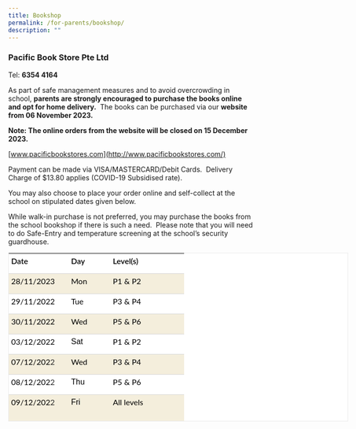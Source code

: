 ```yaml
---
title: Bookshop
permalink: /for-parents/bookshop/
description: ""
---
```

### Pacific Book Store Pte Ltd



Tel:&nbsp;**6354 4164**

As part of safe management measures and to avoid overcrowding in school,&nbsp;**parents are strongly encouraged to purchase the books online and opt for home delivery.**&nbsp; The books can be purchased via our&nbsp;**website from 06 November 2023.**

**Note: The online orders from the website will be closed on 15 December 2023.**

[www.pacificbookstores.com](http://www.pacificbookstores.com/)

Payment can be made via VISA/MASTERCARD/Debit Cards.&nbsp; Delivery Charge of $13.80 applies (COVID-19 Subsidised rate).

You may also choose to place your order online and self-collect at the school on stipulated dates given below.

While walk-in purchase is not preferred, you may purchase the books from the school bookshop if there is such a need.&nbsp; Please note that you will need to do Safe-Entry and temperature screening at the school’s security guardhouse.


<table style="box-sizing: inherit; font-family: Lato, sans-serif; border-collapse: collapse; border-spacing: 0px; width: 690px; color: rgb(72, 72, 72); font-size: 16px; font-style: normal; font-variant-ligatures: normal; font-variant-caps: normal; font-weight: 400; letter-spacing: normal; orphans: 2; text-align: start; text-transform: none; widows: 2; word-spacing: 0px; -webkit-text-stroke-width: 0px; white-space: normal; background-color: rgb(255, 255, 255); text-decoration-thickness: initial; text-decoration-style: initial; text-decoration-color: initial; margin: auto; outline: 0px; padding: 0px; clear: both; border: 1px solid rgb(234, 234, 234); height: 341px;" width="0" class="iveo_table ives_tab_1 ive_eobj_center"><tbody style="box-sizing: inherit; font-family: Lato, sans-serif; margin: 0px; outline: 0px; padding: 0px;" class=""><tr style="box-sizing: inherit; font-family: Lato, sans-serif; margin: 0px; outline: 0px; padding: 0px;" class=""><td style="box-sizing: inherit; font-family: Lato, sans-serif; padding: 5px; text-align: left; vertical-align: top; border-style: solid; border-color: rgb(214, 214, 214); border-image: initial; border-width: 0px 0px 1px; margin: 0px; outline: 0px; background: rgb(255, 255, 255); color: rgb(40, 40, 40); width: 112px;" class="" width="102"><p style="box-sizing: inherit; font-family: &quot;PT Sans&quot;, sans-serif; margin: 0px 0px 10px; padding: 0px; font-size: 16px; line-height: 20px !important; outline: 0px; color: rgb(0, 0, 0);" class=""><b style="box-sizing: inherit; font-family: inherit; font-weight: 600; margin: 0px; outline: 0px; padding: 0px;" class=""><span style="box-sizing: inherit; font-family: Lato, sans-serif; font-style: inherit; font-weight: inherit; margin: 0px; outline: 0px; padding: 0px;" class="">Date</span></b></p></td><td style="box-sizing: inherit; font-family: Lato, sans-serif; padding: 5px; text-align: left; vertical-align: top; border-style: solid; border-color: rgb(214, 214, 214); border-image: initial; border-width: 0px 0px 1px; margin: 0px; outline: 0px; background: rgb(255, 255, 255); color: rgb(40, 40, 40); width: 75px;" class="" width="66"><p style="box-sizing: inherit; font-family: &quot;PT Sans&quot;, sans-serif; margin: 0px 0px 10px; padding: 0px; font-size: 16px; line-height: 20px !important; outline: 0px; color: rgb(0, 0, 0);" class=""><b style="box-sizing: inherit; font-family: inherit; font-weight: 600; margin: 0px; outline: 0px; padding: 0px;" class=""><span style="box-sizing: inherit; font-family: Lato, sans-serif; font-style: inherit; font-weight: inherit; margin: 0px; outline: 0px; padding: 0px;" class="">Day</span></b></p></td><td style="box-sizing: inherit; font-family: Lato, sans-serif; padding: 5px; text-align: left; vertical-align: top; border-style: solid; border-color: rgb(214, 214, 214); border-image: initial; border-width: 0px 0px 1px; margin: 0px; outline: 0px; background: rgb(255, 255, 255); color: rgb(40, 40, 40); width: 140px;" class="" width="132"><p style="box-sizing: inherit; font-family: &quot;PT Sans&quot;, sans-serif; margin: 0px 0px 10px; padding: 0px; font-size: 16px; line-height: 20px !important; outline: 0px; color: rgb(0, 0, 0);" class=""><b style="box-sizing: inherit; font-family: inherit; font-weight: 600; margin: 0px; outline: 0px; padding: 0px;" class=""><span style="box-sizing: inherit; font-family: Lato, sans-serif; font-style: inherit; font-weight: inherit; margin: 0px; outline: 0px; padding: 0px;" class="">Level(s)</span></b></p></td></tr><tr style="box-sizing: inherit; font-family: Lato, sans-serif; margin: 0px; outline: 0px; padding: 0px;" class=""><td style="box-sizing: inherit; font-family: Lato, sans-serif; padding: 5px; text-align: left; vertical-align: top; border-style: solid; border-color: rgb(214, 214, 214); border-image: initial; border-width: 0px 0px 1px; margin: 0px; outline: 0px; background: rgb(244, 238, 220); color: rgb(40, 40, 40);" class="" width="102"><p style="box-sizing: inherit; font-family: &quot;PT Sans&quot;, sans-serif; margin: 0px 0px 10px; padding: 0px; font-size: 16px; line-height: 20px !important; outline: 0px; color: rgb(0, 0, 0);" class=""><span style="box-sizing: inherit; font-family: Lato, sans-serif; font-style: inherit; font-weight: inherit; margin: 0px; outline: 0px; padding: 0px;" class="">28/11/2023</span></p></td><td style="box-sizing: inherit; font-family: Lato, sans-serif; padding: 5px; text-align: left; vertical-align: top; border-style: solid; border-color: rgb(214, 214, 214); border-image: initial; border-width: 0px 0px 1px; margin: 0px; outline: 0px; background: rgb(244, 238, 220); color: rgb(40, 40, 40);" class="" width="66"><p style="box-sizing: inherit; font-family: &quot;PT Sans&quot;, sans-serif; margin: 0px 0px 10px; padding: 0px; font-size: 16px; line-height: 20px !important; outline: 0px; color: rgb(0, 0, 0);" class=""><span style="box-sizing: inherit; font-family: Lato, sans-serif; font-style: inherit; font-weight: inherit; margin: 0px; outline: 0px; padding: 0px;" class="">Mon</span></p></td><td style="box-sizing: inherit; font-family: Lato, sans-serif; padding: 5px; text-align: left; vertical-align: top; border-style: solid; border-color: rgb(214, 214, 214); border-image: initial; border-width: 0px 0px 1px; margin: 0px; outline: 0px; background: rgb(244, 238, 220); color: rgb(40, 40, 40);" class="" width="132"><p style="box-sizing: inherit; font-family: &quot;PT Sans&quot;, sans-serif; margin: 0px 0px 10px; padding: 0px; font-size: 16px; line-height: 20px !important; outline: 0px; color: rgb(0, 0, 0);" class=""><span style="box-sizing: inherit; font-family: Lato, sans-serif; font-style: inherit; font-weight: inherit; margin: 0px; outline: 0px; padding: 0px;" class="">P1 &amp; P2</span></p></td></tr><tr style="box-sizing: inherit; font-family: Lato, sans-serif; margin: 0px; outline: 0px; padding: 0px;" class=""><td style="box-sizing: inherit; font-family: Lato, sans-serif; padding: 5px; text-align: left; vertical-align: top; border-style: solid; border-color: rgb(214, 214, 214); border-image: initial; border-width: 0px 0px 1px; margin: 0px; outline: 0px; background: rgb(255, 255, 255); color: rgb(40, 40, 40);" class="" width="102"><p style="box-sizing: inherit; font-family: &quot;PT Sans&quot;, sans-serif; margin: 0px 0px 10px; padding: 0px; font-size: 16px; line-height: 20px !important; outline: 0px; color: rgb(0, 0, 0);" class=""><span style="box-sizing: inherit; font-family: Lato, sans-serif; font-style: inherit; font-weight: inherit; margin: 0px; outline: 0px; padding: 0px;" class="">29/11/2022</span></p></td><td style="box-sizing: inherit; font-family: Lato, sans-serif; padding: 5px; text-align: left; vertical-align: top; border-style: solid; border-color: rgb(214, 214, 214); border-image: initial; border-width: 0px 0px 1px; margin: 0px; outline: 0px; background: rgb(255, 255, 255); color: rgb(40, 40, 40);" class="" width="66"><p style="box-sizing: inherit; font-family: &quot;PT Sans&quot;, sans-serif; margin: 0px 0px 10px; padding: 0px; font-size: 16px; line-height: 20px !important; outline: 0px; color: rgb(0, 0, 0);" class=""><span style="box-sizing: inherit; font-family: Lato, sans-serif; font-style: inherit; font-weight: inherit; margin: 0px; outline: 0px; padding: 0px;" class="">Tue</span></p></td><td style="box-sizing: inherit; font-family: Lato, sans-serif; padding: 5px; text-align: left; vertical-align: top; border-style: solid; border-color: rgb(214, 214, 214); border-image: initial; border-width: 0px 0px 1px; margin: 0px; outline: 0px; background: rgb(255, 255, 255); color: rgb(40, 40, 40);" class="" width="132"><p style="box-sizing: inherit; font-family: &quot;PT Sans&quot;, sans-serif; margin: 0px 0px 10px; padding: 0px; font-size: 16px; line-height: 20px !important; outline: 0px; color: rgb(0, 0, 0);" class=""><span style="box-sizing: inherit; font-family: Lato, sans-serif; font-style: inherit; font-weight: inherit; margin: 0px; outline: 0px; padding: 0px;" class="">P3 &amp; P4</span></p></td></tr><tr style="box-sizing: inherit; font-family: Lato, sans-serif; margin: 0px; outline: 0px; padding: 0px;" class=""><td style="box-sizing: inherit; font-family: Lato, sans-serif; padding: 5px; text-align: left; vertical-align: top; border-style: solid; border-color: rgb(214, 214, 214); border-image: initial; border-width: 0px 0px 1px; margin: 0px; outline: 0px; background: rgb(244, 238, 220); color: rgb(40, 40, 40);" class="" width="102"><p style="box-sizing: inherit; font-family: &quot;PT Sans&quot;, sans-serif; margin: 0px 0px 10px; padding: 0px; font-size: 16px; line-height: 20px !important; outline: 0px; color: rgb(0, 0, 0);" class=""><span style="box-sizing: inherit; font-family: Lato, sans-serif; font-style: inherit; font-weight: inherit; margin: 0px; outline: 0px; padding: 0px;" class="">30/11/2022</span></p></td><td style="box-sizing: inherit; font-family: Lato, sans-serif; padding: 5px; text-align: left; vertical-align: top; border-style: solid; border-color: rgb(214, 214, 214); border-image: initial; border-width: 0px 0px 1px; margin: 0px; outline: 0px; background: rgb(244, 238, 220); color: rgb(40, 40, 40);" class="" width="66"><p style="box-sizing: inherit; font-family: &quot;PT Sans&quot;, sans-serif; margin: 0px 0px 10px; padding: 0px; font-size: 16px; line-height: 20px !important; outline: 0px; color: rgb(0, 0, 0);" class=""><span style="box-sizing: inherit; font-family: Lato, sans-serif; font-style: inherit; font-weight: inherit; margin: 0px; outline: 0px; padding: 0px;" class="">Wed</span></p></td><td style="box-sizing: inherit; font-family: Lato, sans-serif; padding: 5px; text-align: left; vertical-align: top; border-style: solid; border-color: rgb(214, 214, 214); border-image: initial; border-width: 0px 0px 1px; margin: 0px; outline: 0px; background: rgb(244, 238, 220); color: rgb(40, 40, 40);" class="" width="132"><p style="box-sizing: inherit; font-family: &quot;PT Sans&quot;, sans-serif; margin: 0px 0px 10px; padding: 0px; font-size: 16px; line-height: 20px !important; outline: 0px; color: rgb(0, 0, 0);" class=""><span style="box-sizing: inherit; font-family: Lato, sans-serif; font-style: inherit; font-weight: inherit; margin: 0px; outline: 0px; padding: 0px;" class="">P5 &amp; P6</span></p></td></tr><tr style="box-sizing: inherit; font-family: Lato, sans-serif; margin: 0px; outline: 0px; padding: 0px;" class=""><td style="box-sizing: inherit; font-family: Lato, sans-serif; padding: 5px; text-align: left; vertical-align: top; border-style: solid; border-color: rgb(214, 214, 214); border-image: initial; border-width: 0px 0px 1px; margin: 0px; outline: 0px; background: rgb(255, 255, 255); color: rgb(40, 40, 40);" class="" width="102"><p style="box-sizing: inherit; font-family: &quot;PT Sans&quot;, sans-serif; margin: 0px 0px 10px; padding: 0px; font-size: 16px; line-height: 20px !important; outline: 0px; color: rgb(0, 0, 0);" class=""><span style="box-sizing: inherit; font-family: Lato, sans-serif; font-style: inherit; font-weight: inherit; margin: 0px; outline: 0px; padding: 0px;" class="">03/12/2022</span></p></td><td style="box-sizing: inherit; font-family: Lato, sans-serif; padding: 5px; text-align: left; vertical-align: top; border-style: solid; border-color: rgb(214, 214, 214); border-image: initial; border-width: 0px 0px 1px; margin: 0px; outline: 0px; background: rgb(255, 255, 255); color: rgb(40, 40, 40);" class="" width="66"><p style="box-sizing: inherit; font-family: &quot;PT Sans&quot;, sans-serif; margin: 0px 0px 10px; padding: 0px; font-size: 16px; line-height: 20px !important; outline: 0px; color: rgb(0, 0, 0);" class="">Sat</p></td><td style="box-sizing: inherit; font-family: Lato, sans-serif; padding: 5px; text-align: left; vertical-align: top; border-style: solid; border-color: rgb(214, 214, 214); border-image: initial; border-width: 0px 0px 1px; margin: 0px; outline: 0px; background: rgb(255, 255, 255); color: rgb(40, 40, 40);" class="" width="132"><p style="box-sizing: inherit; font-family: &quot;PT Sans&quot;, sans-serif; margin: 0px 0px 10px; padding: 0px; font-size: 16px; line-height: 20px !important; outline: 0px; color: rgb(0, 0, 0);" class=""><span style="box-sizing: inherit; font-family: Lato, sans-serif; font-style: inherit; font-weight: inherit; margin: 0px; outline: 0px; padding: 0px;" class="">P1 &amp; P2</span></p></td></tr><tr style="box-sizing: inherit; font-family: Lato, sans-serif; margin: 0px; outline: 0px; padding: 0px;" class=""><td style="box-sizing: inherit; font-family: Lato, sans-serif; padding: 5px; text-align: left; vertical-align: top; border-style: solid; border-color: rgb(214, 214, 214); border-image: initial; border-width: 0px 0px 1px; margin: 0px; outline: 0px; background: rgb(244, 238, 220); color: rgb(40, 40, 40);" class="" width="102"><p style="box-sizing: inherit; font-family: &quot;PT Sans&quot;, sans-serif; margin: 0px 0px 10px; padding: 0px; font-size: 16px; line-height: 20px !important; outline: 0px; color: rgb(0, 0, 0);" class=""><span style="box-sizing: inherit; font-family: Lato, sans-serif; font-style: inherit; font-weight: inherit; margin: 0px; outline: 0px; padding: 0px;" class="">07/12/202<font style="box-sizing: inherit; font-family: Lato, sans-serif; margin: 0px; outline: 0px; padding: 0px;" color="#282828">2</font></span></p></td><td style="box-sizing: inherit; font-family: Lato, sans-serif; padding: 5px; text-align: left; vertical-align: top; border-style: solid; border-color: rgb(214, 214, 214); border-image: initial; border-width: 0px 0px 1px; margin: 0px; outline: 0px; background: rgb(244, 238, 220); color: rgb(40, 40, 40);" class="" width="66"><p style="box-sizing: inherit; font-family: &quot;PT Sans&quot;, sans-serif; margin: 0px 0px 10px; padding: 0px; font-size: 16px; line-height: 20px !important; outline: 0px; color: rgb(0, 0, 0);" class=""><span style="box-sizing: inherit; font-family: Lato, sans-serif; font-style: inherit; font-weight: inherit; margin: 0px; outline: 0px; padding: 0px;" class="">Wed</span></p></td><td style="box-sizing: inherit; font-family: Lato, sans-serif; padding: 5px; text-align: left; vertical-align: top; border-style: solid; border-color: rgb(214, 214, 214); border-image: initial; border-width: 0px 0px 1px; margin: 0px; outline: 0px; background: rgb(244, 238, 220); color: rgb(40, 40, 40);" class="" width="132"><p style="box-sizing: inherit; font-family: &quot;PT Sans&quot;, sans-serif; margin: 0px 0px 10px; padding: 0px; font-size: 16px; line-height: 20px !important; outline: 0px; color: rgb(0, 0, 0);" class=""><span style="box-sizing: inherit; font-family: Lato, sans-serif; font-style: inherit; font-weight: inherit; margin: 0px; outline: 0px; padding: 0px;" class="">P3 &amp; P4</span></p></td></tr><tr style="box-sizing: inherit; font-family: Lato, sans-serif; margin: 0px; outline: 0px; padding: 0px;" class=""><td style="box-sizing: inherit; font-family: Lato, sans-serif; padding: 5px; text-align: left; vertical-align: top; border-style: solid; border-color: rgb(214, 214, 214); border-image: initial; border-width: 0px 0px 1px; margin: 0px; outline: 0px; background: rgb(255, 255, 255); color: rgb(40, 40, 40);" class="" width="102"><p style="box-sizing: inherit; font-family: &quot;PT Sans&quot;, sans-serif; margin: 0px 0px 10px; padding: 0px; font-size: 16px; line-height: 20px !important; outline: 0px; color: rgb(0, 0, 0);" class=""><span style="box-sizing: inherit; font-family: Lato, sans-serif; font-style: inherit; font-weight: inherit; margin: 0px; outline: 0px; padding: 0px;" class="">08/12/202<font style="box-sizing: inherit; font-family: Lato, sans-serif; margin: 0px; outline: 0px; padding: 0px;" color="#282828">2</font></span></p></td><td style="box-sizing: inherit; font-family: Lato, sans-serif; padding: 5px; text-align: left; vertical-align: top; border-style: solid; border-color: rgb(214, 214, 214); border-image: initial; border-width: 0px 0px 1px; margin: 0px; outline: 0px; background: rgb(255, 255, 255); color: rgb(40, 40, 40);" class="" width="66"><p style="box-sizing: inherit; font-family: &quot;PT Sans&quot;, sans-serif; margin: 0px 0px 10px; padding: 0px; font-size: 16px; line-height: 20px !important; outline: 0px; color: rgb(0, 0, 0);" class="">Thu</p></td><td style="box-sizing: inherit; font-family: Lato, sans-serif; padding: 5px; text-align: left; vertical-align: top; border-style: solid; border-color: rgb(214, 214, 214); border-image: initial; border-width: 0px 0px 1px; margin: 0px; outline: 0px; background: rgb(255, 255, 255); color: rgb(40, 40, 40);" class="" width="132"><p style="box-sizing: inherit; font-family: &quot;PT Sans&quot;, sans-serif; margin: 0px 0px 10px; padding: 0px; font-size: 16px; line-height: 20px !important; outline: 0px; color: rgb(0, 0, 0);" class=""><span style="box-sizing: inherit; font-family: Lato, sans-serif; font-style: inherit; font-weight: inherit; margin: 0px; outline: 0px; padding: 0px;" class="">P5 &amp; P6</span></p></td></tr><tr style="box-sizing: inherit; font-family: Lato, sans-serif; margin: 0px; outline: 0px; padding: 0px;" class=""><td style="box-sizing: inherit; font-family: Lato, sans-serif; padding: 5px; text-align: left; vertical-align: top; border-style: solid; border-color: rgb(214, 214, 214); border-image: initial; border-width: 0px 0px 1px; margin: 0px; outline: 0px; background: rgb(244, 238, 220); color: rgb(40, 40, 40);" class="" width="102"><p style="box-sizing: inherit; font-family: &quot;PT Sans&quot;, sans-serif; margin: 0px 0px 10px; padding: 0px; font-size: 16px; line-height: 20px !important; outline: 0px; color: rgb(0, 0, 0);" class=""><span style="box-sizing: inherit; font-family: Lato, sans-serif; font-style: inherit; font-weight: inherit; margin: 0px; outline: 0px; padding: 0px;" class="">09/12/202<font style="box-sizing: inherit; font-family: Lato, sans-serif; margin: 0px; outline: 0px; padding: 0px;" color="#282828">2<span style="box-sizing: inherit; font-family: Lato, sans-serif; font-style: inherit; font-weight: inherit; margin: 0px; outline: 0px; padding: 0px;">&nbsp;&nbsp; &nbsp;</span><span style="box-sizing: inherit; font-family: Lato, sans-serif; font-style: inherit; font-weight: inherit; margin: 0px; outline: 0px; padding: 0px;">&nbsp;&nbsp;</span></font></span></p></td><td style="box-sizing: inherit; font-family: Lato, sans-serif; padding: 5px; text-align: left; vertical-align: top; border-style: solid; border-color: rgb(214, 214, 214); border-image: initial; border-width: 0px 0px 1px; margin: 0px; outline: 0px; background: rgb(244, 238, 220); color: rgb(40, 40, 40);" class="" width="66"><p style="box-sizing: inherit; font-family: &quot;PT Sans&quot;, sans-serif; margin: 0px 0px 10px; padding: 0px; font-size: 16px; line-height: 20px !important; outline: 0px; color: rgb(0, 0, 0);" class="">Fri</p></td><td style="box-sizing: inherit; font-family: Lato, sans-serif; padding: 5px; text-align: left; vertical-align: top; border-style: solid; border-color: rgb(214, 214, 214); border-image: initial; border-width: 0px 0px 1px; margin: 0px; outline: 0px; background: rgb(244, 238, 220); color: rgb(40, 40, 40);" class="" width="132"><p style="box-sizing: inherit; font-family: &quot;PT Sans&quot;, sans-serif; margin: 0px 0px 10px; padding: 0px; font-size: 16px; line-height: 20px !important; outline: 0px; color: rgb(0, 0, 0);" class=""><span style="box-sizing: inherit; font-family: Lato, sans-serif; font-style: inherit; font-weight: inherit; margin: 0px; outline: 0px; padding: 0px;" class="">All levels</span></p></td></tr><tr style="box-sizing: inherit; font-family: Lato, sans-serif; margin: 0px; outline: 0px; padding: 0px;"><td style="box-sizing: inherit; font-family: Lato, sans-serif; padding: 5px; text-align: left; vertical-align: top; border-style: solid; border-color: rgb(214, 214, 214); border-image: initial; border-width: 0px 0px 1px; margin: 0px; outline: 0px; background: rgb(255, 255, 255); color: rgb(40, 40, 40);">10/12/2022</td><td style="box-sizing: inherit; font-family: Lato, sans-serif; padding: 5px; text-align: left; vertical-align: top; border-style: solid; border-color: rgb(214, 214, 214); border-image: initial; border-width: 0px 0px 1px; margin: 0px; outline: 0px; background: rgb(255, 255, 255); color: rgb(40, 40, 40);">Sat</td><td style="box-sizing: inherit; font-family: Lato, sans-serif; padding: 5px; text-align: left; vertical-align: top; border-style: solid; border-color: rgb(214, 214, 214); border-image: initial; border-width: 0px 0px 1px; margin: 0px; outline: 0px; background: rgb(255, 255, 255); color: rgb(40, 40, 40);">All levels</td></tr><tr style="box-sizing: inherit; font-family: Lato, sans-serif; margin: 0px; outline: 0px; padding: 0px;"><td style="box-sizing: inherit; font-family: Lato, sans-serif; padding: 5px; text-align: left; vertical-align: top; border-style: solid; border-color: rgb(214, 214, 214); border-image: initial; border-width: 0px 0px 1px; margin: 0px; outline: 0px; background: rgb(244, 238, 220); color: rgb(40, 40, 40);">14/12/2022</td><td style="box-sizing: inherit; font-family: Lato, sans-serif; padding: 5px; text-align: left; vertical-align: top; border-style: solid; border-color: rgb(214, 214, 214); border-image: initial; border-width: 0px 0px 1px; margin: 0px; outline: 0px; background: rgb(244, 238, 220); color: rgb(40, 40, 40);">Wed</td><td style="box-sizing: inherit; font-family: Lato, sans-serif; padding: 5px; text-align: left; vertical-align: top; border-style: solid; border-color: rgb(214, 214, 214); border-image: initial; border-width: 0px 0px 1px; margin: 0px; outline: 0px; background: rgb(244, 238, 220); color: rgb(40, 40, 40);">All levels</td></tr><tr style="box-sizing: inherit; font-family: Lato, sans-serif; margin: 0px; outline: 0px; padding: 0px;"><td style="box-sizing: inherit; font-family: Lato, sans-serif; padding: 5px; text-align: left; vertical-align: top; border-style: solid; border-color: rgb(214, 214, 214); border-image: initial; border-width: 0px 0px 1px; margin: 0px; outline: 0px; background: rgb(255, 255, 255); color: rgb(40, 40, 40);">15/12/2022</td><td style="box-sizing: inherit; font-family: Lato, sans-serif; padding: 5px; text-align: left; vertical-align: top; border-style: solid; border-color: rgb(214, 214, 214); border-image: initial; border-width: 0px 0px 1px; margin: 0px; outline: 0px; background: rgb(255, 255, 255); color: rgb(40, 40, 40);">Thu&nbsp;</td><td style="box-sizing: inherit; font-family: Lato, sans-serif; padding: 5px; text-align: left; vertical-align: top; border-style: solid; border-color: rgb(214, 214, 214); border-image: initial; border-width: 0px 0px 1px; margin: 0px; outline: 0px; background: rgb(255, 255, 255); color: rgb(40, 40, 40);">All levels</td></tr><tr style="box-sizing: inherit; font-family: Lato, sans-serif; margin: 0px; outline: 0px; padding: 0px;"><td style="box-sizing: inherit; font-family: Lato, sans-serif; padding: 5px; text-align: left; vertical-align: top; border-style: solid; border-color: rgb(214, 214, 214); border-image: initial; border-width: 0px 0px 1px; margin: 0px; outline: 0px; background: rgb(244, 238, 220); color: rgb(40, 40, 40);">16/12/2022</td><td style="box-sizing: inherit; font-family: Lato, sans-serif; padding: 5px; text-align: left; vertical-align: top; border-style: solid; border-color: rgb(214, 214, 214); border-image: initial; border-width: 0px 0px 1px; margin: 0px; outline: 0px; background: rgb(244, 238, 220); color: rgb(40, 40, 40);">Fri</td><td style="box-sizing: inherit; font-family: Lato, sans-serif; padding: 5px; text-align: left; vertical-align: top; border-style: solid; border-color: rgb(214, 214, 214); border-image: initial; border-width: 0px 0px 1px; margin: 0px; outline: 0px; background: rgb(244, 238, 220); color: rgb(40, 40, 40);">All levels</td></tr><tr style="box-sizing: inherit; font-family: Lato, sans-serif; margin: 0px; outline: 0px; padding: 0px;"><td style="box-sizing: inherit; font-family: Lato, sans-serif; padding: 5px; text-align: left; vertical-align: top; border-style: solid; border-color: rgb(214, 214, 214); border-image: initial; border-width: 0px 0px 1px; margin: 0px; outline: 0px; background: rgb(255, 255, 255); color: rgb(40, 40, 40);">17/12/2022</td><td style="box-sizing: inherit; font-family: Lato, sans-serif; padding: 5px; text-align: left; vertical-align: top; border-style: solid; border-color: rgb(214, 214, 214); border-image: initial; border-width: 0px 0px 1px; margin: 0px; outline: 0px; background: rgb(255, 255, 255); color: rgb(40, 40, 40);">Sat</td><td style="box-sizing: inherit; font-family: Lato, sans-serif; padding: 5px; text-align: left; vertical-align: top; border-style: solid; border-color: rgb(214, 214, 214); border-image: initial; border-width: 0px 0px 1px; margin: 0px; outline: 0px; background: rgb(255, 255, 255); color: rgb(40, 40, 40);">All levels</td></tr><tr style="box-sizing: inherit; font-family: Lato, sans-serif; margin: 0px; outline: 0px; padding: 0px;"><td style="box-sizing: inherit; font-family: Lato, sans-serif; padding: 5px; text-align: left; vertical-align: top; border-style: solid; border-color: rgb(214, 214, 214); border-image: initial; border-width: 0px 0px 1px; margin: 0px; outline: 0px; background: rgb(244, 238, 220); color: rgb(40, 40, 40);">27/12/2022</td><td style="box-sizing: inherit; font-family: Lato, sans-serif; padding: 5px; text-align: left; vertical-align: top; border-style: solid; border-color: rgb(214, 214, 214); border-image: initial; border-width: 0px 0px 1px; margin: 0px; outline: 0px; background: rgb(244, 238, 220); color: rgb(40, 40, 40);">Tue</td><td style="box-sizing: inherit; font-family: Lato, sans-serif; padding: 5px; text-align: left; vertical-align: top; border-style: solid; border-color: rgb(214, 214, 214); border-image: initial; border-width: 0px 0px 1px; margin: 0px; outline: 0px; background: rgb(244, 238, 220); color: rgb(40, 40, 40);">All levels<br style="box-sizing: inherit; font-family: Lato, sans-serif; margin: 0px; outline: 0px; padding: 0px;"></td></tr><tr style="box-sizing: inherit; font-family: Lato, sans-serif; margin: 0px; outline: 0px; padding: 0px;"><td style="box-sizing: inherit; font-family: Lato, sans-serif; padding: 5px; text-align: left; vertical-align: top; border-style: solid; border-color: rgb(214, 214, 214); border-image: initial; border-width: 0px 0px 1px; margin: 0px; outline: 0px; background: rgb(255, 255, 255); color: rgb(40, 40, 40);">28/12/2022</td><td style="box-sizing: inherit; font-family: Lato, sans-serif; padding: 5px; text-align: left; vertical-align: top; border-style: solid; border-color: rgb(214, 214, 214); border-image: initial; border-width: 0px 0px 1px; margin: 0px; outline: 0px; background: rgb(255, 255, 255); color: rgb(40, 40, 40);">Wed</td><td style="box-sizing: inherit; font-family: Lato, sans-serif; padding: 5px; text-align: left; vertical-align: top; border-style: solid; border-color: rgb(214, 214, 214); border-image: initial; border-width: 0px 0px 1px; margin: 0px; outline: 0px; background: rgb(255, 255, 255); color: rgb(40, 40, 40);">All levels</td></tr><tr style="box-sizing: inherit; font-family: Lato, sans-serif; margin: 0px; outline: 0px; padding: 0px;"><td style="box-sizing: inherit; font-family: Lato, sans-serif; padding: 5px; text-align: left; vertical-align: top; border: 0px solid rgb(214, 214, 214); margin: 0px; outline: 0px; background: rgb(244, 238, 220); color: rgb(40, 40, 40);">29/12/2022</td><td style="box-sizing: inherit; font-family: Lato, sans-serif; padding: 5px; text-align: left; vertical-align: top; border: 0px solid rgb(214, 214, 214); margin: 0px; outline: 0px; background: rgb(244, 238, 220); color: rgb(40, 40, 40);">Thu</td><td style="box-sizing: inherit; font-family: Lato, sans-serif; padding: 5px; text-align: left; vertical-align: top; border: 0px solid rgb(214, 214, 214); margin: 0px; outline: 0px; background: rgb(244, 238, 220); color: rgb(40, 40, 40);">All levels</td></tr></tbody></table>